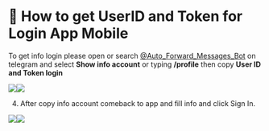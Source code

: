 # 📱 How to get UserID and Token for Login App Mobile

To get info login please open or search [@Auto\_Forward\_Messages\_Bot](https://t.me/Auto\_Forward\_Messages\_Bot) on telegram and select **Show info account** or typing **/profile** then copy **User ID and Token login**

![](.gitbook/assets/Screenshot\_20230311-151052.png)![](.gitbook/assets/Screenshot\_20230311-151110.png)

4. After copy info account comeback to app and fill info and click Sign In.

![](<.gitbook/assets/Screenshot\_20230311-151110 (2).png>)![](.gitbook/assets/Screenshot\_20230311-151131.png)
